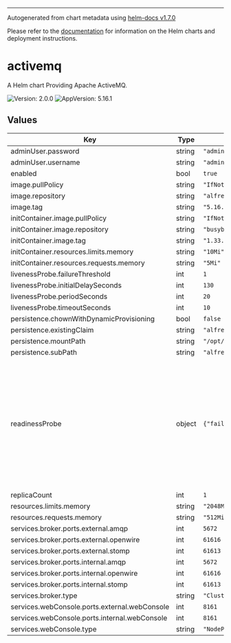 
----------------------------------------------
Autogenerated from chart metadata using [helm-docs v1.7.0](https://github.com/norwoodj/helm-docs/releases/v1.7.0)

Please refer to the [documentation](https://github.com/Alfresco/acs-deployment/blob/master/docs/helm/README.md) for information on the Helm charts and deployment instructions.

# activemq

A Helm chart Providing Apache ActiveMQ.

![Version: 2.0.0](https://img.shields.io/badge/Version-2.0.0-informational?style=flat-square) ![AppVersion: 5.16.1](https://img.shields.io/badge/AppVersion-5.16.1-informational?style=flat-square)

## Values

| Key | Type | Default | Description |
|-----|------|---------|-------------|
| adminUser.password | string | `"admin"` |  |
| adminUser.username | string | `"admin"` |  |
| enabled | bool | `true` |  |
| image.pullPolicy | string | `"IfNotPresent"` |  |
| image.repository | string | `"alfresco/alfresco-activemq"` |  |
| image.tag | string | `"5.16.1"` |  |
| initContainer.image.pullPolicy | string | `"IfNotPresent"` |  |
| initContainer.image.repository | string | `"busybox"` |  |
| initContainer.image.tag | string | `"1.33.1"` |  |
| initContainer.resources.limits.memory | string | `"10Mi"` |  |
| initContainer.resources.requests.memory | string | `"5Mi"` |  |
| livenessProbe.failureThreshold | int | `1` |  |
| livenessProbe.initialDelaySeconds | int | `130` |  |
| livenessProbe.periodSeconds | int | `20` |  |
| livenessProbe.timeoutSeconds | int | `10` |  |
| persistence.chownWithDynamicProvisioning | bool | `false` |  |
| persistence.existingClaim | string | `"alfresco-volume-claim"` |  |
| persistence.mountPath | string | `"/opt/activemq/data"` |  |
| persistence.subPath | string | `"alfresco-infrastructure/activemq-data"` |  |
| readinessProbe | object | `{"failureThreshold":6,"initialDelaySeconds":60,"periodSeconds":20,"timeoutSeconds":10}` | The ActiveMQ readiness probe is used to check startup only as a failure of the liveness probe later will result in the pod being restarted. |
| replicaCount | int | `1` |  |
| resources.limits.memory | string | `"2048Mi"` |  |
| resources.requests.memory | string | `"512Mi"` |  |
| services.broker.ports.external.amqp | int | `5672` |  |
| services.broker.ports.external.openwire | int | `61616` |  |
| services.broker.ports.external.stomp | int | `61613` |  |
| services.broker.ports.internal.amqp | int | `5672` |  |
| services.broker.ports.internal.openwire | int | `61616` |  |
| services.broker.ports.internal.stomp | int | `61613` |  |
| services.broker.type | string | `"ClusterIP"` |  |
| services.webConsole.ports.external.webConsole | int | `8161` |  |
| services.webConsole.ports.internal.webConsole | int | `8161` |  |
| services.webConsole.type | string | `"NodePort"` |  |
